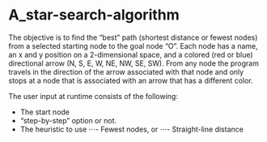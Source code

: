 # A_star-search-algorithm

The objective is to find the “best” path (shortest distance or fewest nodes) from a selected starting node to the goal node “O”. Each node has a name, an x and y position on a 2-dimensional space, and a colored (red or blue) directional arrow (N, S, E, W, NE, NW, SE, SW). From any node the program travels in the direction of the arrow associated with that node and only stops at a node that is associated with an arrow that has a different color.

The user input at runtime consists of the following:
*	The start node 
*	“step-by-step” option or not.
*	The heuristic to use 
  ⋅⋅⋅- Fewest nodes, or 
  ⋅⋅⋅- Straight-line distance
